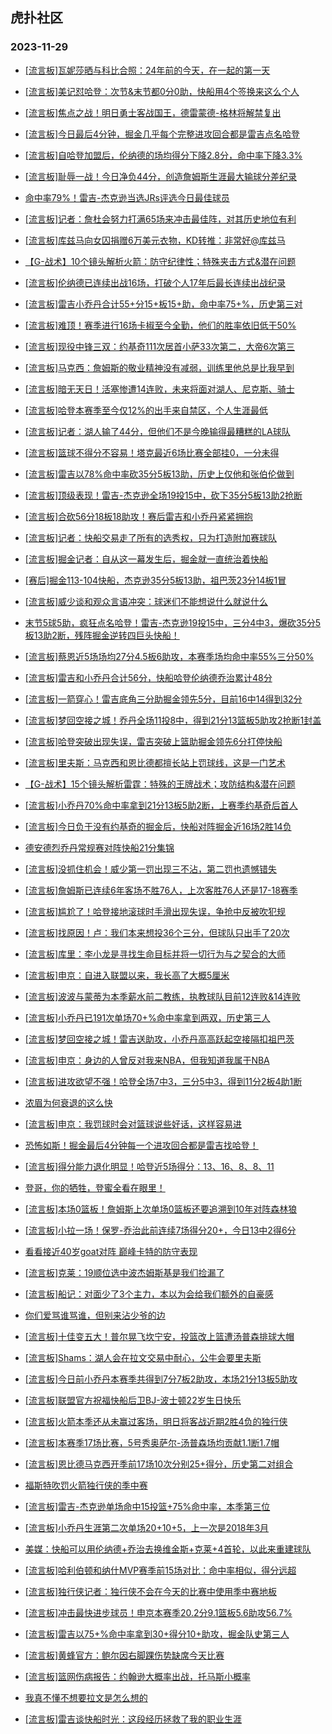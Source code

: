 ## 虎扑社区 
### 2023-11-29

+ [[流言板]瓦妮莎晒与科比合照：24年前的今天，在一起的第一天️](https://bbs.hupu.com/623339937.html)

+ [[流言板]美记怼哈登：次节&末节都0分0助，快船用4个签换来这么个人](https://bbs.hupu.com/623339400.html)

+ [[流言板]焦点之战！明日勇士客战国王，德雷蒙德-格林将解禁复出](https://bbs.hupu.com/623339609.html)

+ [[流言板]今日最后4分钟，掘金几乎每个完整进攻回合都是雷吉点名哈登](https://bbs.hupu.com/623335696.html)

+ [[流言板]自哈登加盟后，伦纳德的场均得分下降2.8分，命中率下降3.3%](https://bbs.hupu.com/623338865.html)

+ [[流言板]耻辱一战！今日净负44分，创造詹姆斯生涯最大输球分差纪录](https://bbs.hupu.com/623338972.html)

+ [命中率79%！雷吉-杰克逊当选JRs评选今日最佳球员](https://bbs.hupu.com/623337565.html)

+ [[流言板]记者：詹杜会努力打满65场来冲击最佳阵，对其历史地位有利](https://bbs.hupu.com/623339728.html)

+ [[流言板]库兹马向女囚捐赠6万美元衣物，KD转推：非常好@库兹马](https://bbs.hupu.com/623339459.html)

+ [【G-战术】10个镜头解析火箭：防守纪律性；特殊夹击方式&潜在问题](https://bbs.hupu.com/623336752.html)

+ [[流言板]伦纳德已连续出战16场，打破个人17年后最长连续出战纪录](https://bbs.hupu.com/623338728.html)

+ [[流言板]雷吉小乔丹合计55+分15+板15+助，命中率75+%，历史第三对](https://bbs.hupu.com/623335918.html)

+ [[流言板]难顶！赛季进行16场卡椒至今全勤，他们的胜率依旧低于50%](https://bbs.hupu.com/623338788.html)

+ [[流言板]现役中锋三双：约基奇111次居首小萨33次第二，大帝6次第三](https://bbs.hupu.com/623340099.html)

+ [[流言板]马克西：詹姆斯的敬业精神没有减弱，训练里他总是比我早到](https://bbs.hupu.com/623335476.html)

+ [[流言板]暗无天日！活塞惨遭14连败，未来将面对湖人、尼克斯、骑士](https://bbs.hupu.com/623339582.html)

+ [[流言板]哈登本赛季至今仅12%的出手来自禁区，个人生涯最低](https://bbs.hupu.com/623334457.html)

+ [[流言板]记者：湖人输了44分，但他们不是今晚输得最糟糕的LA球队](https://bbs.hupu.com/623332966.html)

+ [[流言板]篮球不得分不容易！塔克最近6场比赛全部挂0，一分未得](https://bbs.hupu.com/623334334.html)

+ [[流言板]雷吉以78%命中率砍35分5板13助，历史上仅他和张伯伦做到](https://bbs.hupu.com/623333997.html)

+ [[流言板]顶级表现！雷吉-杰克逊全场19投15中，砍下35分5板13助2抢断](https://bbs.hupu.com/623332474.html)

+ [[流言板]合砍56分18板18助攻！赛后雷吉和小乔丹紧紧拥抱](https://bbs.hupu.com/623333730.html)

+ [[流言板]记者：快船交易走了所有的选秀权，只为打造附加赛球队](https://bbs.hupu.com/623333126.html)

+ [[流言板]掘金记者：自从这一幕发生后，掘金就一直统治着快船](https://bbs.hupu.com/623333834.html)

+ [[赛后]掘金113-104快船，杰克逊35分5板13助，祖巴茨23分14板1冒](https://bbs.hupu.com/623332192.html)

+ [[流言板]威少谈和观众言语冲突：球迷们不能想说什么就说什么](https://bbs.hupu.com/623333729.html)

+ [末节5球5助，疯狂点名哈登！雷吉-杰克逊19投15中，三分4中3，爆砍35分5板13助2断，残阵掘金逆转四巨头快船！](https://bbs.hupu.com/623334245.html)

+ [[流言板]蔡恩近5场场均27分4.5板6助攻，本赛季场均命中率55%三分50%](https://bbs.hupu.com/623339783.html)

+ [[流言板]雷吉和小乔丹合计56分，快船哈登伦纳德乔治累计48分](https://bbs.hupu.com/623332581.html)

+ [[流言板]一箭穿心！雷吉底角三分助掘金领先5分，目前16中14得到32分](https://bbs.hupu.com/623331056.html)

+ [[流言板]梦回空接之城！乔丹全场11投8中，得到21分13篮板5助攻2抢断1封盖](https://bbs.hupu.com/623332401.html)

+ [[流言板]哈登突破出现失误，雷吉突破上篮助掘金领先6分打停快船](https://bbs.hupu.com/623331610.html)

+ [[流言板]里夫斯：马克西和恩比德都擅长站上罚球线，这是一门艺术](https://bbs.hupu.com/623331290.html)

+ [【G-战术】15个镜头解析雷霆：特殊的王牌战术；攻防结构&潜在问题](https://bbs.hupu.com/623336600.html)

+ [[流言板]小乔丹70%命中率拿到21分13板5助2断，上赛季约基奇后首人](https://bbs.hupu.com/623332339.html)

+ [[流言板]今日负于没有约基奇的掘金后，快船对阵掘金近16场2胜14负](https://bbs.hupu.com/623332295.html)

+ [德安德烈乔丹常规赛对阵快船21分集锦](https://bbs.hupu.com/623334142.html)

+ [[流言板]没抓住机会！威少第一罚出现三不沾，第二罚也遗憾错失](https://bbs.hupu.com/623331493.html)

+ [[流言板]詹姆斯已连续6年客场不胜76人，上次客胜76人还是17-18赛季](https://bbs.hupu.com/623339013.html)

+ [[流言板]尴尬了！哈登接地滚球时手滑出现失误，争抢中反被吹犯规](https://bbs.hupu.com/623330671.html)

+ [[流言板]找原因！卢：我们本来想投36个三分，但球队只出手了20次](https://bbs.hupu.com/623333441.html)

+ [[流言板]库里：李小龙是寻找生命目标并将一切行为与之契合的大师](https://bbs.hupu.com/623330246.html)

+ [[流言板]申京：自进入联盟以来，我长高了大概5厘米](https://bbs.hupu.com/623336871.html)

+ [[流言板]波波与蒙蒂为本季薪水前二教练，执教球队目前12连败&14连败](https://bbs.hupu.com/623330848.html)

+ [[流言板]小乔丹已191次单场70+%命中率拿到两双，历史第三人](https://bbs.hupu.com/623342275.html)

+ [[流言板]梦回空接之城！雷吉送助攻，小乔丹高高跃起空接隔扣祖巴茨](https://bbs.hupu.com/623330974.html)

+ [[流言板]申京：身边的人曾反对我来NBA，但我知道我属于NBA](https://bbs.hupu.com/623338980.html)

+ [[流言板]进攻欲望不强！哈登全场7中3，三分5中3，得到11分2板4助1断](https://bbs.hupu.com/623332794.html)

+ [浓眉为何衰退的这么快](https://bbs.hupu.com/623328671.html)

+ [[流言板]申京：我罚球时会对篮球说些好话，这样容易进](https://bbs.hupu.com/623339034.html)

+ [恐怖如斯！掘金最后4分钟每一个进攻回合都是雷吉找哈登！](https://bbs.hupu.com/623335296.html)

+ [[流言板]得分能力退化明显！哈登近5场得分：13、16、8、8、11](https://bbs.hupu.com/623342974.html)

+ [登哥，你的牺牲，登蜜全看在眼里！](https://bbs.hupu.com/623340946.html)

+ [[流言板]本场0篮板！詹姆斯上次单场0篮板还要追溯到10年对阵森林狼](https://bbs.hupu.com/623326652.html)

+ [[流言板]小拉一场！保罗-乔治此前连续7场得分20+，今日13中2得6分](https://bbs.hupu.com/623334900.html)

+ [看看接近40岁goat对阵 巅峰卡特的防守表现](https://bbs.hupu.com/623333761.html)

+ [[流言板]克莱：19顺位选中波杰姆斯基是我们捡漏了](https://bbs.hupu.com/623335713.html)

+ [[流言板]船记：对面少了3个主力，本以为会给我们额外的自豪感](https://bbs.hupu.com/623332920.html)

+ [你们爱骂谁骂谁，但别来沾少爷的边](https://bbs.hupu.com/623340724.html)

+ [[流言板]十佳变五大！普尔晃飞坎宁安，投篮改上篮遭汤普森排球大帽](https://bbs.hupu.com/623324865.html)

+ [[流言板]Shams：湖人会在拉文交易中耐心，公牛会要里夫斯](https://bbs.hupu.com/623343422.html)

+ [[流言板]今日前小乔丹本赛季共得到7分7板2助攻，本场21分13板5助攻](https://bbs.hupu.com/623343290.html)

+ [[流言板]联盟官方祝福快船后卫BJ-波士顿22岁生日快乐](https://bbs.hupu.com/623342226.html)

+ [[流言板]火箭本季还从未赢过客场，明日将客战近期2胜4负的独行侠](https://bbs.hupu.com/623342883.html)

+ [[流言板]本赛季17场比赛，5号秀奥萨尔-汤普森场均贡献1.1断1.7帽](https://bbs.hupu.com/623343372.html)

+ [[流言板]恩比德马克西开季前17场10次分别25+得分，历史第二对组合](https://bbs.hupu.com/623342223.html)

+ [福斯特吹罚火箭独行侠的季中赛](https://bbs.hupu.com/623341405.html)

+ [[流言板]雷吉-杰克逊单场命中15投篮+75%命中率，本季第三位](https://bbs.hupu.com/623342184.html)

+ [[流言板]小乔丹生涯第二次单场20+10+5，上一次是2018年3月](https://bbs.hupu.com/623342132.html)

+ [美媒：快船可以用伦纳德+乔治去换维金斯+克莱+4首轮，以此来重建球队](https://bbs.hupu.com/623341191.html)

+ [[流言板]哈利伯顿和纳什MVP赛季前15场对比：命中率相似，得分远超](https://bbs.hupu.com/623343928.html)

+ [[流言板]独行侠记者：独行侠不会在今天的比赛中使用季中赛地板](https://bbs.hupu.com/623343985.html)

+ [[流言板]冲击最快进步球员！申京本赛季20.2分9.1篮板5.6助攻56.7%](https://bbs.hupu.com/623343888.html)

+ [[流言板]雷吉以75+%命中率拿到30+得分10+助攻，掘金队史第三人](https://bbs.hupu.com/623342148.html)

+ [[流言板]黄蜂官方：鲍尔因右脚踝伤势缺席今天比赛](https://bbs.hupu.com/623344365.html)

+ [[流言板]篮网伤病报告：约翰逊大概率出战，托马斯小概率](https://bbs.hupu.com/623343696.html)

+ [我真不懂不想要拉文是怎么想的](https://bbs.hupu.com/623344244.html)

+ [[流言板]雷吉谈快船时光：这段经历拯救了我的职业生涯](https://bbs.hupu.com/623344706.html)

